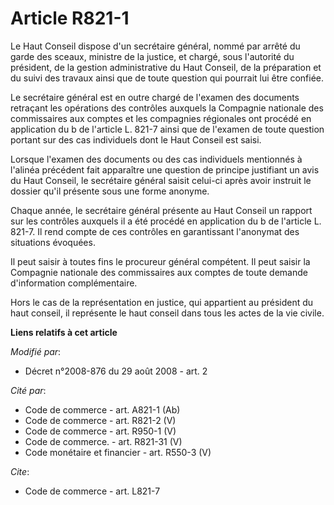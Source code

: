 # Article R821-1

Le Haut Conseil dispose d'un secrétaire général, nommé par arrêté du garde des sceaux, ministre de la justice, et chargé,
sous l'autorité du président, de la gestion administrative du Haut Conseil, de la préparation et du suivi des travaux ainsi
que de toute question qui pourrait lui être confiée. 

Le secrétaire général est en outre chargé de l'examen des documents retraçant les opérations des contrôles auxquels la
Compagnie nationale des commissaires aux comptes et les compagnies régionales ont procédé en application du b de l'article L.
821-7 ainsi que de l'examen de toute question portant sur des cas individuels dont le Haut Conseil est saisi. 

Lorsque l'examen des documents ou des cas individuels mentionnés à l'alinéa précédent fait apparaître une question de
principe justifiant un avis du Haut Conseil, le secrétaire général saisit celui-ci après avoir instruit le dossier qu'il
présente sous une forme anonyme. 

Chaque année, le secrétaire général présente au Haut Conseil un rapport sur les contrôles auxquels il a été procédé en
application du b de l'article L. 821-7. Il rend compte de ces contrôles en garantissant l'anonymat des situations évoquées. 

Il peut saisir à toutes fins le procureur général compétent. Il peut saisir la Compagnie nationale des commissaires aux
comptes de toute demande d'information complémentaire. 

Hors le cas de la représentation en justice, qui appartient au président du haut conseil, il représente le haut conseil dans
tous les actes de la vie civile.

**Liens relatifs à cet article**

_Modifié par_:

  - Décret n°2008-876 du 29 août 2008 - art. 2

_Cité par_:

  - Code de commerce - art. A821-1 (Ab)
  - Code de commerce - art. R821-2 (V)
  - Code de commerce - art. R950-1 (V)
  - Code de commerce. - art. R821-31 (V)
  - Code monétaire et financier - art. R550-3 (V)

_Cite_:

  - Code de commerce - art. L821-7
